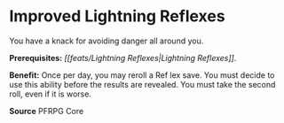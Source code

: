 ﻿---
cssclass: [feats]

---
# Improved Lightning Reflexes

You have a knack for avoiding danger all around you.

**Prerequisites:** _[[feats/Lightning Reflexes|Lightning Reflexes]]_.

**Benefit:** Once per day, you may reroll a Ref lex save. You must decide to use this ability before the results are revealed. You must take the second roll, even if it is worse.

**Source** PFRPG Core